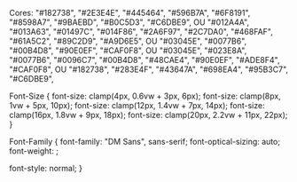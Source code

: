 Cores:
  "#182738",
  "#2E3E4E",
  "#445464",
  "#596B7A",
  "#6F8191",
  "#8598A7",
  "#9BAEBD",
  "#B0C5D3",
  "#C6DBE9",
OU
  "#012A4A",
  "#013A63",
  "#01497C",
  "#014F86",
  "#2A6F97",
  "#2C7DA0",
  "#468FAF",
  "#61A5C2",
  "#89C2D9",
  "#A9D6E5",
OU
  "#03045E",
  "#0077B6",
  "#00B4D8",
  "#90E0EF",
  "#CAF0F8",
OU
  "#03045E",
  "#023E8A",
  "#0077B6",
  "#0096C7",
  "#00B4D8",
  "#48CAE4",
  "#90E0EF",
  "#ADE8F4",
  "#CAF0F8",
OU
  "#182738",
  "#283E4F",
  "#43647A",
  "#698EA4",
  "#95B3C7",
  "#C6DBE9",

Font-Size {
  font-size: clamp(4px, 0.6vw + 3px, 6px);
  font-size: clamp(8px, 1vw + 5px, 10px);
  font-size: clamp(12px, 1.4vw + 7px, 14px);
  font-size: clamp(16px, 1.8vw + 9px, 18px);
  font-size: clamp(20px, 2.2vw + 11px, 22px);
}

Font-Family {
  font-family: "DM Sans", sans-serif;
  font-optical-sizing: auto;
  font-weight: <weight>;
  <!--
    <weight>: Use a value from 100 to 1000
  -->
  font-style: normal;
}

